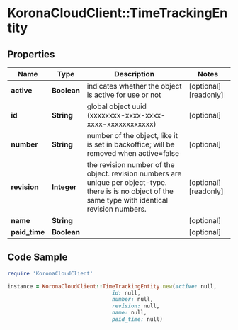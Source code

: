 # KoronaCloudClient::TimeTrackingEntity

## Properties

Name | Type | Description | Notes
------------ | ------------- | ------------- | -------------
**active** | **Boolean** | indicates whether the object is active for use or not | [optional] [readonly] 
**id** | **String** | global object uuid (xxxxxxxx-xxxx-xxxx-xxxx-xxxxxxxxxxxx) | [optional] 
**number** | **String** | number of the object, like it is set in backoffice; will be removed when active&#x3D;false | [optional] 
**revision** | **Integer** | the revision number of the object. revision numbers are unique per object-type. there is is no object of the same type with identical revision numbers. | [optional] [readonly] 
**name** | **String** |  | [optional] 
**paid_time** | **Boolean** |  | [optional] 

## Code Sample

```ruby
require 'KoronaCloudClient'

instance = KoronaCloudClient::TimeTrackingEntity.new(active: null,
                                 id: null,
                                 number: null,
                                 revision: null,
                                 name: null,
                                 paid_time: null)
```


